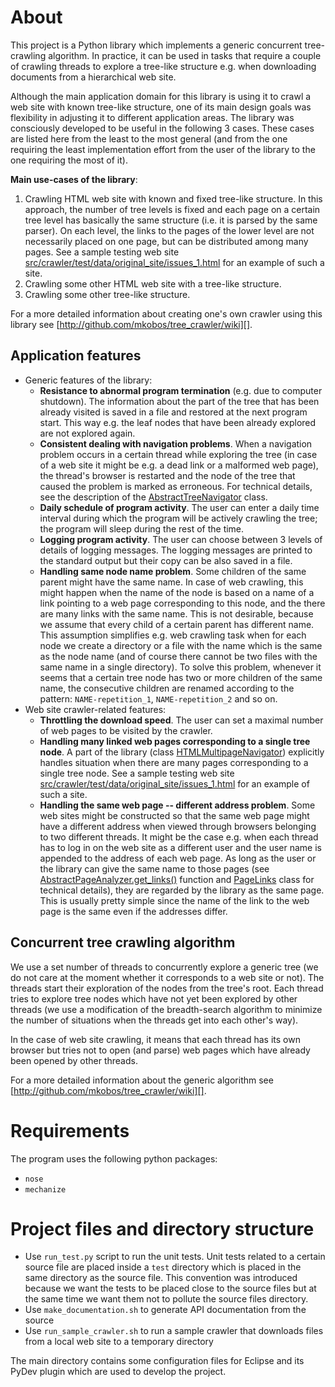 About
=====
This project is a Python library which implements a generic concurrent tree-crawling algorithm. In practice, it can be used in tasks that require a couple of crawling threads to explore a tree-like structure e.g. when downloading documents from a hierarchical web site.

Although the main application domain for this library is using it to crawl a web site with known tree-like structure, one of its main design goals was flexibility in adjusting it to different application areas. The library was consciously developed to be useful in the following 3 cases. These cases are listed here from the least to the most general (and from the one requiring the least implementation effort from the user of the library to the one requiring the most of it).

**Main use-cases of the library**:

1. Crawling HTML web site with known and fixed tree-like structure. In this approach, the number of tree levels is fixed and each page on a certain tree level has basically the same structure (i.e. it is parsed by the same parser). On each level, the links to the pages of the lower level are not necessarily placed on one page, but can be distributed among many pages. See a sample testing web site [src/crawler/test/data/original_site/issues_1.html][] for an example of such a site.
2. Crawling some other HTML web site with a tree-like structure.
3. Crawling some other tree-like structure.

For a more detailed information about creating one's own crawler using this library see [http://github.com/mkobos/tree_crawler/wiki][].

[src/crawler/test/data/original_site/issues_1.html]: src/crawler/test/data/original_site/issues_1.html
[http://github.com/mkobos/tree_crawler/wiki]: http://github.com/mkobos/tree_crawler/wiki

Application features
--------------------
- Generic features of the library:
	- **Resistance to abnormal program termination** (e.g. due to computer shutdown). The information about the part of the tree that has been already visited is saved in a file and restored at the next program start. This way e.g. the leaf nodes that have been already explored are not explored again.
	- **Consistent dealing with navigation problems**. When a navigation problem occurs in a certain thread while exploring the tree (in case of a web site it might be e.g. a dead link or a malformed web page), the thread's browser is restarted and the node of the tree that caused the problem is marked as erroneous. For technical details, see the description of the [AbstractTreeNavigator][] class.
	- **Daily schedule of program activity**. The user can enter a daily time interval during which the program will be actively crawling the tree; the program will sleep during the rest of the time.
	- **Logging program activity**. The user can choose between 3 levels of details of logging messages. The logging messages are printed to the standard output but their copy can be also saved in a file.
	- **Handling same node name problem**. Some children of the same parent might have the same name. In case of web crawling, this might happen when the name of the node is based on a name of a link pointing to a web page corresponding to this node, and the there are many links with the same name. This is not desirable, because we assume that every child of a certain parent has different name. This assumption simplifies e.g. web crawling task when for each node we create a directory or a file with the name which is the same as the node name (and of course there cannot be two files with the same name in a single directory). To solve this problem, whenever it seems that a certain tree node has two or more children of the same name, the consecutive children are renamed according to the pattern: `NAME-repetition_1`, `NAME-repetition_2` and so on.
- Web site crawler-related features:
	- **Throttling the download speed**. The user can set a maximal number of web pages to be visited by the crawler.
	- **Handling many linked web pages corresponding to a single tree node**. A part of the library (class [HTMLMultipageNavigator][]) explicitly handles situation when there are many pages corresponding to a single tree node. See a sample testing web site [src/crawler/test/data/original_site/issues_1.html][] for an example of such a site.
	- **Handling the same web page -- different address problem**. Some web sites might be constructed so that the same web page might have a different address when viewed through browsers belonging to two different threads. It might be the case e.g. when each thread has to log in on the web site as a different user and the user name is appended to the address of each web page. As long as the user or the library can give the same name to those pages (see [AbstractPageAnalyzer.get_links()][] function and [PageLinks][] class for technical details), they are regarded by the library as the same page. This is usually pretty simple since the name of the link to the web page is the same even if the addresses differ.

[AbstractTreeNavigator]: src/crawler/abstract_tree_navigator.py
[HTMLMultipageNavigator]: src/crawler/html_multipage_navigator/tree_navigator.py
[AbstractPageAnalyzer.get_links()]: src/crawler/html_multipage_navigator/abstract_page_analyzer.py
[PageLinks]: src/crawler/html_multipage_navigator/abstract_page_analyzer.py

Concurrent tree crawling algorithm
----------------------------------
We use a set number of threads to concurrently explore a generic tree (we do not care at the moment whether it corresponds to a web site or not). The threads start their exploration of the nodes from the tree's root. Each thread tries to explore tree nodes which have not yet been explored by other threads (we use a modification of the breadth-search algorithm to minimize the number of situations when the threads get into each other's way).

In the case of web site crawling, it means that each thread has its own browser but tries not to open (and parse) web pages which have already been opened by other threads.

For a more detailed information about the generic algorithm see [http://github.com/mkobos/tree_crawler/wiki][].

Requirements
============
The program uses the following python packages:

- `nose`
- `mechanize`

Project files and directory structure
=====================================
- Use `run_test.py` script to run the unit tests. Unit tests related to a certain source file are placed inside a `test` directory which is placed in the same directory as the source file. This convention was introduced because we want the tests to be placed close to the source files but at the same time we want them not to pollute the source files directory.
- Use `make_documentation.sh` to generate API documentation from the source
- Use `run_sample_crawler.sh` to run a sample crawler that downloads files from a local web site to a temporary directory

The main directory contains some configuration files for Eclipse and its PyDev plugin which are used to develop the project.
